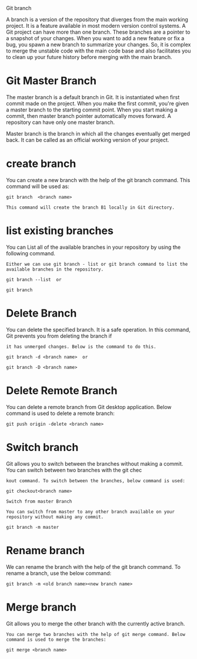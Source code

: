 </h1>Git branch </h1>
<p>
A branch is a version of the repository that diverges from the main working project. It is a feature available in most modern version control systems. A Git project can have more than one branch. These branches are a pointer to a snapshot of your changes. When you want to add a new feature or fix a bug, you spawn a new branch to summarize your changes. So, it is complex to merge the unstable code with the main code base and also facilitates you to clean up your future history before merging with the main branch.
</p>

<h1>Git Master Branch</h1>
<p>
The master branch is a default branch in Git. It is instantiated when first commit made on the project. When you make the first commit, you're given a master branch to the starting commit point. When you start making a commit, then master branch pointer automatically moves forward. A repository can have only one master branch.

Master branch is the branch in which all the changes eventually get merged back. It can be called as an official working version of your project.
</p>



<h1>create branch </h1>
<p>
	You can create a new branch with the help of the git branch command. This command will be used as:
	
	git branch  <branch name>  

	This command will create the branch B1 locally in Git directory.
</p>

<h1>list existing branches </h1>
<p>
	You can List all of the available branches in your repository by using the following command.

	Either we can use git branch - list or git branch command to list the available branches in the repository.
	
	git branch --list  or
	
	git branch
	
</p>

<h1>Delete Branch</h1>
<p>
	You can delete the specified branch. It is a safe operation. In this command, Git prevents you from deleting the branch if 
	
	it has unmerged changes. Below is the command to do this.

	git branch -d <branch name>  or

	git branch -D <branch name>
</p>

<h1>Delete Remote Branch </h1>
<p>
	You can delete a remote branch from Git desktop application. Below command is used to delete a remote branch:

	git push origin -delete <branch name>  
</p>

<h1>Switch branch</h1>
<p>
	Git allows you to switch between the branches without making a commit. You can switch between two branches with the git chec
	
	kout command. To switch between the branches, below command is used: 
	
	git checkout<branch name>  

	Switch from master Branch

	You can switch from master to any other branch available on your repository without making any commit.
	
	git branch -m master  
</p>

<h1>Rename branch</h1>
<p>
	We can rename the branch with the help of the git branch command. To rename a branch, use the below command: 
	
	git branch -m <old branch name><new branch name>  

</p>

<h1>Merge branch</h1>
<p>
	Git allows you to merge the other branch with the currently active branch. 
	
	You can merge two branches with the help of git merge command. Below command is used to merge the branches:
	
	git merge <branch name> 
</p>


